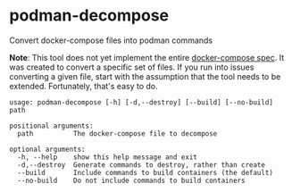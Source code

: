 # podman-decompose
Convert docker-compose files into podman commands

**Note**: This tool does not yet implement the entire
[docker-compose spec](https://docs.docker.com/compose/compose-file/). It was
created to convert a specific set of files. If you run into issues converting
a given file, start with the assumption that the tool needs to be extended.
Fortunately, that's easy to do.

```
usage: podman-decompose [-h] [-d,--destroy] [--build] [--no-build] path

positional arguments:
  path          The docker-compose file to decompose

optional arguments:
  -h, --help    show this help message and exit
  -d,--destroy  Generate commands to destroy, rather than create
  --build       Include commands to build containers (the default)
  --no-build    Do not include commands to build containers
```
